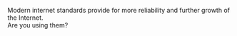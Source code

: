Modern internet standards provide for more reliability and further growth of the Internet.   
Are you using them?

